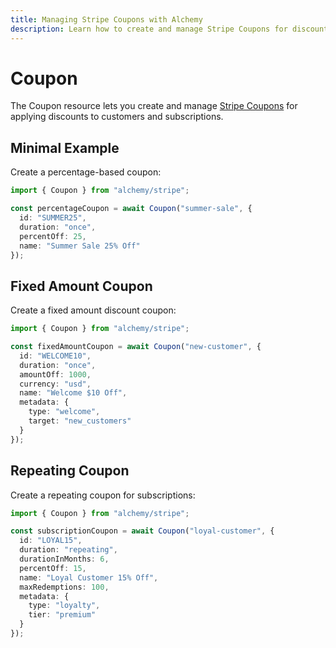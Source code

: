 ```yaml
---
title: Managing Stripe Coupons with Alchemy
description: Learn how to create and manage Stripe Coupons for discounts using Alchemy.
---
```


# Coupon

The Coupon resource lets you create and manage [Stripe Coupons](https://stripe.com/docs/api/coupons) for applying discounts to customers and subscriptions.

## Minimal Example

Create a percentage-based coupon:

```ts
import { Coupon } from "alchemy/stripe";

const percentageCoupon = await Coupon("summer-sale", {
  id: "SUMMER25",
  duration: "once",
  percentOff: 25,
  name: "Summer Sale 25% Off"
});
```

## Fixed Amount Coupon

Create a fixed amount discount coupon:

```ts
import { Coupon } from "alchemy/stripe";

const fixedAmountCoupon = await Coupon("new-customer", {
  id: "WELCOME10",
  duration: "once",
  amountOff: 1000,
  currency: "usd",
  name: "Welcome $10 Off",
  metadata: {
    type: "welcome",
    target: "new_customers"
  }
});
```

## Repeating Coupon

Create a repeating coupon for subscriptions:

```ts
import { Coupon } from "alchemy/stripe";

const subscriptionCoupon = await Coupon("loyal-customer", {
  id: "LOYAL15",
  duration: "repeating",
  durationInMonths: 6,
  percentOff: 15,
  name: "Loyal Customer 15% Off",
  maxRedemptions: 100,
  metadata: {
    type: "loyalty",
    tier: "premium"
  }
});
```
